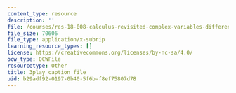 ```yaml
---
content_type: resource
description: ''
file: /courses/res-18-008-calculus-revisited-complex-variables-differential-equations-and-linear-algebra-fall-2011/b29adf9201970b405f6bf8ef75807d78_BOx8LRyr8mU.srt
file_size: 70606
file_type: application/x-subrip
learning_resource_types: []
license: https://creativecommons.org/licenses/by-nc-sa/4.0/
ocw_type: OCWFile
resourcetype: Other
title: 3play caption file
uid: b29adf92-0197-0b40-5f6b-f8ef75807d78
---
```

